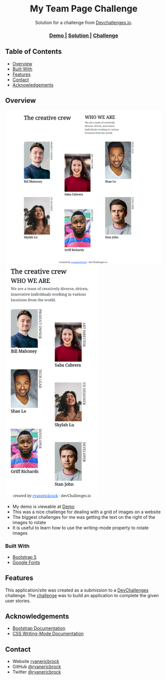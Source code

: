 <h1 align="center">My Team Page Challenge</h1>

<div align="center">
   Solution for a challenge from  <a href="http://devchallenges.io" target="_blank">Devchallenges.io</a>.
</div>

<div align="center">
  <h3>
    <a href="https://ryanericbrock.github.io/My-Team-Page-Challenge/">
      Demo
    </a>
    <span> | </span>
    <a href="https://github.com/ryanericbrock/My-Team-Page-Challenge/">
      Solution
    </a>
    <span> | </span>
    <a href="https://devchallenges.io/challenges/hhmesazsqgKXrTkYkt0U">
      Challenge
    </a>
  </h3>
</div>

<!-- TABLE OF CONTENTS -->

## Table of Contents

- [Overview](#overview)
- [Built With](#built-with)
- [Features](#features)
- [Contact](#contact)
- [Acknowledgements](#acknowledgements)

<!-- OVERVIEW -->

## Overview

<img src="images/my-team-page-desktop.png" style="width: 500px">
<img src="images/my-team-page-mobile.png" style="width: 300px">

- My demo is viewable at [Demo](https://ryanericbrock.github.io/My-Team-Page-Challenge/)
- This was a nice challenge for dealing with a grid of images on a website
- The biggest challenges for me was getting the text on the right of the images to rotate
- It is useful to learn how to use the writing-mode property to rotate images

### Built With

<!-- This section should list any major frameworks that you built your project using. Here are a few examples.-->

- [Bootstrap 5](https://getbootstrap.com/docs/5.0/getting-started/introduction/)
- [Google Fonts](https://fonts.google.com/)

## Features

<!-- List the features of your application or follow the template. Don't share the figma file here :) -->

This application/site was created as a submission to a [DevChallenges](https://devchallenges.io/challenges) challenge. The [challenge](https://devchallenges.io/challenges/hhmesazsqgKXrTkYkt0U) was to build an application to complete the given user stories.


## Acknowledgements

<!-- This section should list any articles or add-ons/plugins that helps you to complete the project. This is optional but it will help you in the future. For example -->

- [Bootstrap Documentation](https://getbootstrap.com/docs/5.0/getting-started/introduction/)
- [CSS Writing-Mode Documentation](https://developer.mozilla.org/en-US/docs/Web/CSS/writing-mode)

## Contact

- Website [ryanericbrock](https://ryanericbrock.com)
- GitHub [@ryanericbrock](https://github.com/ryanericbrock)
- Twitter [@ryanericbrock](https://twitter.com/ryanericbrock)
